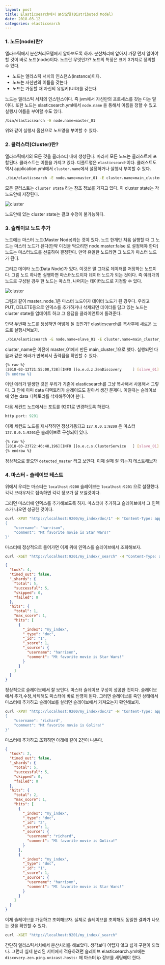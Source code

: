 ```yaml
---
layout: post
title: Elasticsearch에서 분산모델(Distributed Model)
date: 2018-03-12
categories: elasticsearch
---
```




### 1. 노드(node)란?

엘라스틱에서 분산처리모델에서 알아보도록 하자. 분산처리에 앞아서 가장 먼저 알아야 할 것이 바로 노드(node)이다. 노드란 무엇인가? 노드의 특징은 크게 3가지로 정의할 수 있다.

- 노드는 엘라스틱 서치의 인스턴스(instance)이다.
- 노드는 자신만의 이름을 갖는다
- 노드는 가동할 때 자신의 유일키(UID)를 갖는다.

노드는 엘라스틱 서치의 인스턴스이다. 즉 jvm에서 자신만의 프로세스를 갖는 다는 말이다. 또한 노드는 elasticsearch.yml에서 `node.name` 을 통해서 이름을 정할 수 있고 실행시 이름을 부여할 수도 있다. 

``` bash 
/bin/elasticsearch -E node.name=master_01
```

위와 같이 실행시 옵션으로 노드명을 부여할 수 있다. 

### 2. 클러스터(Cluster)란?

엘라스틱에서의 모든 것을 클러스터 내에 생성된다. 따라서 모든 노드는 클러스트에 포함된다.  클러스트는 이름을 가지고 있다. 디폴트명은 `elasticsearch`이다.  클러스트도 역시 application.yml에서 `cluster.name`에서 설정하거나 실행시 부여할 수 있다. 

``` bash
./bin/elasticsearch -E node.name=master_01 -E cluster.name=main_cluster_1
```

모든 클러스트는 `cluster state` 라는 참조 정보를 가지고 있다. 이 cluster state는 각 노드안에 저장된다. 

![cluster](/assets/images/cluster1.png)

노드안에 있는 cluster state는 결코 수정이 불가능하다. 



### 3. 슬레이브 노드 추가

노드에는 마스터 노드(Master Node)라는 것이 있다. 노드 한개만 처음 실행할 때 그 노드는 마스터 노드가 된다(만약 이것을 막으려면 node.master:false 로 설정해야 한다)  노드는 마스터노드를 선출하여 결정한다. 만약 유일한 노드라면 그 노드가 마스터 노드가 된다.  

그리고 데이타 노드(Data Node)가 있다. 이것은 말 그대로 데이터를 저장하는 노드이다. 그럼 노드 하나면 실행하면 마스터노드이자 데이터 노드가 되는 것이다. 즉 여러개의 노드로 구성될 경우 한 노드는 마스터, 나머지는 데이터노드로 지정할 수 있다.

![cluster](/assets/images/cluster2.png)

그림과 같이 master_node_1은 마스터 노드이자 데이터 노드가 된 경우다. 우리고 PUT, DELETE등으로 인덱스를 추가하거나 삭제되면 데이터를 담고 있는 노드는 cluster state를 업데이트 하고 그 응답을 클라이언트에 돌려준다. 

만약 두번째 노드를 생성하면 어떻게 될 것인가? elasticsearch를 복사후에 새로운 노드로 실행시켜보자.

``` bash 
./bin/elasticsearch -E node.name=slave_01 -E cluster.name=main_cluster_1
```

cluster_name은 이전에 master_01에서 만든 main_cluster_1으로 했다. 실행되면 다음과 같은 에러가 반복되서 출력됨을 확인할 수 있다.

```bash 
{% raw %}
[2018-03-12T21:55:00,738][INFO ][o.e.d.z.ZenDiscovery     ] [slave_01] failed to send join request to master [{master_01}{IGp-s0MnRveYsX1q0xh_iA}{cV-g8WUJReahGervsb_1AQ}{127.0.0.1}{127.0.0.1:9300}], reason [RemoteTransportException[[master_01][127.0.0.1:9300][internal:discovery/zen/join]]; nested: IllegalArgumentException[can't add node {slave_01}{IGp-s0MnRveYsX1q0xh_iA}{A2QxhezXQPqWRRtwNQn_Uw}{127.0.0.1}{127.0.0.1:9301}, found existing node {master_01}{IGp-s0MnRveYsX1q0xh_iA}{cV-g8WUJReahGervsb_1AQ}{127.0.0.1}{127.0.0.1:9300} with the same id but is a different node instance]; ]
{% endraw %}
```

이런 에러가 발생한 것은 우리가 기존에 elasticsearch를 그냥 복사해서 사용해서 그렇다. 그 안에 이미 data 디렉토리가 슬레이드도 같아서 생긴 문제다. 이럴때는 슬레이브에 있는 data 디렉토리를 삭제해주어야 한다. 

다음 세컨드 노드에서는 포트를 9201로 변경하도록 하겠다.

```groovy
http.port: 9201
```

이제 세컨드 노드를 재시작하면 정상가동되고 `127.0.0.1:9200` 은 마스터 `127.0.0.1:9201`은 슬레이브로 구성되어 있다.

```bash 
{% raw %}
[2018-03-23T22:46:48,196][INFO ][o.e.c.s.ClusterService   ] [slave_01] detected_master {master_01}{YQLO20xvSjGDIBLKuHg4Lg}{Ka9fgfy5RRmkk9f9Yv5PzA}{127.0.0.1}{127.0.0.1:9300}, added {{master_01}{YQLO20xvSjGDIBLKuHg4Lg}{Ka9fgfy5RRmkk9f9Yv5PzA}{127.0.0.1}{127.0.0.1:9300},}, reason: zen-disco-receive(from master [master {master_01}{YQLO20xvSjGDIBLKuHg4Lg}{Ka9fgfy5RRmkk9f9Yv5PzA}{127.0.0.1}{127.0.0.1:9300} committed version [19]])
{% endraw %}
```

정상적으로 붙으면 `detected_master` 라고 보인다. 이제 실제 잘 되는지 테스트해보자 

### 4. 마스터 - 슬레이브 테스트 

위에서 우리는 마스터는 `localhost:9200` 슬레이브는 `localhost:9201` 으로 설정했다. 각각 브라우저로 접속하면 각각 정보가 잘 보일것이다. 

그러면 마스터에 인덱스를 추가해보도록 하자. 마스터에 추가하고 슬레이브에서 그 인덱스가 나오면 성공한 것이다. 

```bash 
curl -XPUT "http://localhost:9200/my_index/doc/1" -H "Content-Type: application/json" -d '
{
    "username": "harrison",
    "comment": "Mt favorite movie is Star Wars!"
}'
```

마스터에 정상적으로 들어가면 이제 위에 인덱스를 슬레이브에서 조회해보자.

```bash 
curl -XGET "http://localhost:9201/my_index/_search" -H "Content-Type: application/json"
```

```json 
{
  "took": 4,
  "timed_out": false,
  "_shards": {
    "total": 5,
    "successful": 5,
    "skipped": 0,
    "failed": 0
  },
  "hits": {
    "total": 1,
    "max_score": 1,
    "hits": [
      {
        "_index": "my_index",
        "_type": "doc",
        "_id": "1",
        "_score": 1,
        "_source": {
          "username": "harrison",
          "comment": "Mt favorite movie is Star Wars!"
        }
      }
    ]
  }
}
```

정상적으로 슬레이브에서 잘 보인다. 마스터 슬레이브 구성이 성공한 것이다. 슬레이브에서 추가,수정,삭제해도 마스터에 바로 반영이 된다. 그러면 슬레이브를 죽인 상태에서 마스터에 추가하고 슬레이브를 살리면 슬레이브에서 가져오는지 확인해보자. 

```bash 
curl -XPUT "http://localhost:9200/my_index/doc/2" -H "Content-Type: application/json" -d '
{
    "username": "richard",
    "comment": "Mt favorite movie is Golira!"
}'
```

마스터에 추가하고 조회하면 아래에 같이 2건이 나온다. 

```json 
{
  "took": 2,
  "timed_out": false,
  "_shards": {
    "total": 5,
    "successful": 5,
    "skipped": 0,
    "failed": 0
  },
  "hits": {
    "total": 2,
    "max_score": 1,
    "hits": [
      {
        "_index": "my_index",
        "_type": "doc",
        "_id": "2",
        "_score": 1,
        "_source": {
          "username": "richard",
          "comment": "Mt favorite movie is Golira!"
        }
      },
      {
        "_index": "my_index",
        "_type": "doc",
        "_id": "1",
        "_score": 1,
        "_source": {
          "username": "harrison",
          "comment": "Mt favorite movie is Star Wars!"
        }
      }
    ]
  }
}
```

이제 슬레이브를 가동하고 조회해보자. 실제로 슬레이브를 조회해도 동일한 결과가 나오는 것을 확인할 수 있다. 

```bash 
curl -XGET "http://localhost:9201/my_index/_search"  
```

간단히 엘라스틱서치에서 분산처리를 해보았다. 생각보다 어렵지 않고 쉽게 구현이 되었다. 그런데 실제 분리된 서버에서 적용하려면 슬레이브 elasticsearch.yml에는 `discovery.zen.ping.unicast.hosts:` 에 마스터 ip 정보를 세팅해야 한다. 

